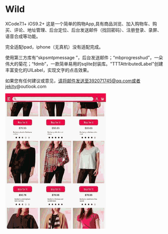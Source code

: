 # Wild
XCode7.1+ iOS9.2+
这是一个简单的购物App,具有商品浏览、加入购物车、购买、评论、地址管理、后台定位、后台发送邮件（找回密码）、注册登录、录屏、语音合成等功能。

完全适配ipad，iphone（无真机）没有适配完成。

使用第三方库有“skpsmtpmessage ”，后台发送邮件；“mbprogresshud”，一朵伟大的菊花；“fdmb”，一款简单易用的sqlite封装库。"TTTAttributedLabel"创建丰富变化的UILabel，实现文字的点击效果。

如果您有任何建议或意见，请将邮件发送至392071745@qq.com或者jekity@outlook.com

![image](https://github.com/Jeykit/Wild/blob/master/gif/wild.gif) 
